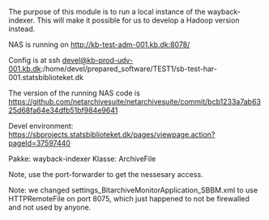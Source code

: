 The purpose of this module is to run a local instance of the wayback-indexer. This will make it possible for us to develop
a Hadoop version instead.


NAS is running on <http://kb-test-adm-001.kb.dk:8078/>

Config is at ssh devel@kb-prod-udv-001.kb.dk:/home/devel/prepared_software/TEST1/sb-test-har-001.statsbiblioteket.dk

The version of the running NAS code is
<https://github.com/netarchivesuite/netarchivesuite/commit/bcb1233a7ab6325d68fa64e34dfb51bf984e9641>

Devel environment:
<https://sbprojects.statsbiblioteket.dk/pages/viewpage.action?pageId=37597440>


Pakke: wayback-indexer
Klasse: ArchiveFile

Note, use the port-forwarder to get the nessesary access.

Note: we changed  settings_BitarchiveMonitorApplication_SBBM.xml to use HTTPRemoteFile on port 8075, which just happened
to not be firewalled and not used by anyone.